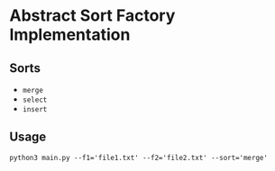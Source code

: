 # Abstract Sort Factory Implementation

## Sorts
* `merge`
* `select`
* `insert`

## Usage
``
 python3 main.py --f1='file1.txt' --f2='file2.txt' --sort='merge'
``
